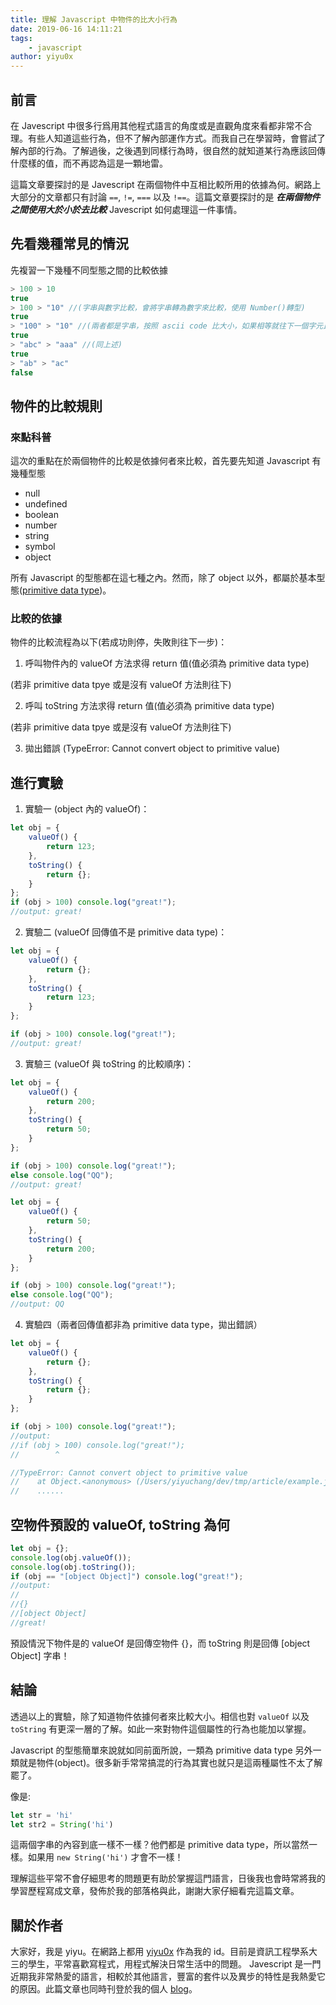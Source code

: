 ```yaml
---
title: 理解 Javascript 中物件的比大小行為
date: 2019-06-16 14:11:21
tags:
    - javascript
author: yiyu0x
---
```


## 前言

在 Javescript 中很多行爲用其他程式語言的角度或是直觀角度來看都非常不合理。有些人知道這些行為，但不了解內部運作方式。而我自己在學習時，會嘗試了解內部的行為。了解過後，之後遇到同樣行為時，很自然的就知道某行為應該回傳什麼樣的值，而不再認為這是一顆地雷。

這篇文章要探討的是 Javescript 在兩個物件中互相比較所用的依據為何。網路上大部分的文章都只有討論 `==`, `!=`, `===` 以及 `!==`。這篇文章要探討的是 ***在兩個物件之間使用大於小於去比較*** Javescript 如何處理這一件事情。

## 先看幾種常見的情況

先複習一下幾種不同型態之間的比較依據

```javascript
> 100 > 10
true
> 100 > "10" //(字串與數字比較，會將字串轉為數字來比較，使用 Number()轉型)
true
> "100" > "10" //(兩者都是字串，按照 ascii code 比大小，如果相等就往下一個字元比。切記！並不是將兩個字串都轉為數字來比較)
true
> "abc" > "aaa" //(同上述)
true
> "ab" > "ac"
false
```

## 物件的比較規則

### 來點科普

這次的重點在於兩個物件的比較是依據何者來比較，首先要先知道 Javascript 有幾種型態

-   null
-   undefined
-   boolean
-   number
-   string
-   symbol
-   object

所有 Javascript 的型態都在這七種之內。然而，除了 object 以外，都屬於基本型態([primitive data type](https://developer.mozilla.org/zh-TW/docs/Glossary/Primitive))。

### 比較的依據

物件的比較流程為以下(若成功則停，失敗則往下一步)：

1. 呼叫物件內的 valueOf 方法求得 return 值(值必須為 primitive data type)

(若非 primitive data tpye 或是沒有 valueOf 方法則往下)

2. 呼叫 toString 方法求得 return 值(值必須為 primitive data type)

(若非 primitive data tpye 或是沒有 valueOf 方法則往下)

3. 拋出錯誤 (TypeError: Cannot convert object to primitive value)

## 進行實驗

1. 實驗一 (object 內的 valueOf)：

```javascript
let obj = {
    valueOf() {
        return 123;
    },
    toString() {
        return {};
    }
};
if (obj > 100) console.log("great!");
//output: great!
```

2. 實驗二 (valueOf 回傳值不是 primitive data type)：

```javascript
let obj = {
    valueOf() {
        return {};
    },
    toString() {
        return 123;
    }
};

if (obj > 100) console.log("great!");
//output: great!
```

3. 實驗三 (valueOf 與 toString 的比較順序)：

```javascript
let obj = {
    valueOf() {
        return 200;
    },
    toString() {
        return 50;
    }
};

if (obj > 100) console.log("great!");
else console.log("QQ");
//output: great!
```

```javascript
let obj = {
    valueOf() {
        return 50;
    },
    toString() {
        return 200;
    }
};

if (obj > 100) console.log("great!");
else console.log("QQ");
//output: QQ
```

4. 實驗四（兩者回傳值都非為 primitive data type，拋出錯誤）

```javascript
let obj = {
    valueOf() {
        return {};
    },
    toString() {
        return {};
    }
};

if (obj > 100) console.log("great!");
//output:
//if (obj > 100) console.log("great!");
//        ^

//TypeError: Cannot convert object to primitive value
//    at Object.<anonymous> (/Users/yiyuchang/dev/tmp/article/example.js:10:9)
//    ......
```

## 空物件預設的 valueOf, toString 為何

```javascript
let obj = {};
console.log(obj.valueOf());
console.log(obj.toString());
if (obj == "[object Object]") console.log("great!");
//output:
//
//{}
//[object Object]
//great!
```

預設情況下物件是的 valueOf 是回傳空物件 {}，而 toString 則是回傳 [object Object] 字串！

## 結論

透過以上的實驗，除了知道物件依據何者來比較大小。相信也對 `valueOf` 以及 `toString` 有更深一層的了解。如此一來對物件這個屬性的行為也能加以掌握。

Javascript 的型態簡單來說就如同前面所說，一類為 primitive data type 另外一類就是物件(object)。很多新手常常搞混的行為其實也就只是這兩種屬性不太了解罷了。

像是:

```javascript
let str = 'hi'
let str2 = String('hi')
```

這兩個字串的內容到底一樣不一樣？他們都是 primitive data type，所以當然一樣。如果用 `new String('hi')` 才會不一樣！

理解這些平常不會仔細思考的問題更有助於掌握這門語言，日後我也會時常將我的學習歷程寫成文章，發佈於我的部落格與此，謝謝大家仔細看完這篇文章。

## 關於作者

大家好，我是 yiyu。在網路上都用 [yiyu0x](https://github.com/yiyu0x) 作為我的 id。目前是資訊工程學系大三的學生，平常喜歡寫程式，用程式解決日常生活中的問題。
Javescript 是一門近期我非常熱愛的語言，相較於其他語言，豐富的套件以及異步的特性是我熱愛它的原因。此篇文章也同時刊登於我的個人 [blog](https://blog.yiyu0x.tk/)。